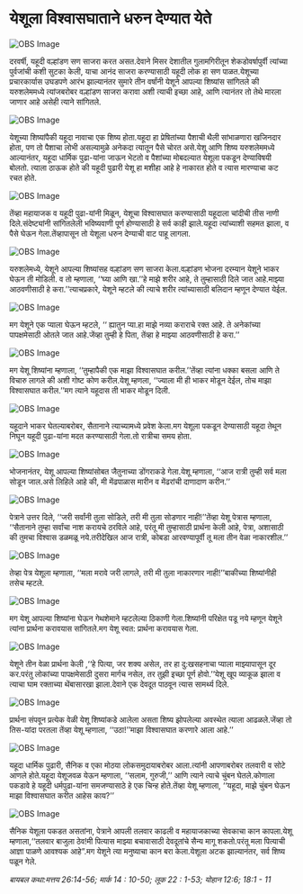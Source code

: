 # ‌‌‌येशूला विश्वासघाताने धरुन देण्यात येते

![OBS Image](https://cdn.door43.org/obs/jpg/360px/obs-en-38-01.jpg)

‌‌‌दरवर्षी, यहूदी वल्हांडण सण साजरा करत असत.‌‌‌देवाने मिसर देशातील गुलामगिरीतून शेकडोवर्षापुर्वी त्यांच्या पुर्वजांची कशी सुटका केली, याचा आनंद साजरा करण्यासाठी यहूदी लोक हा सण पाळत.‌‌‌येशूच्या प्रचारकार्यास उघडपणे आरंभ झाल्यानंतर सुमारे तीन वर्षांनी येशूने आपल्या शिष्यांस सांगितले की यरुशलेममध्ये त्यांजबरोबर वल्हांडण साजरा करावा अशी त्याची इच्छा आहे, आणि त्यानंतर तो तेथे मारला जाणार आहे असेही त्याने सांगितले.

![OBS Image](https://cdn.door43.org/obs/jpg/360px/obs-en-38-02.jpg)

‌‌‌येशूच्या शिष्यांपैकी यहूदा नावाचा एक शिष्य होता.‌‌‌यहूदा हा प्रेषितांच्या पैशाची थैली सांभाळणारा खजिनदार होता, पण तो पैशाचा लोभी असल्यामुळे अनेकदा त्यातून पैसे चोरत असे.‌‌‌येशू आणि शिष्य यरुशलेममध्ये आल्यानंतर, यहूदा धार्मिक पुढा-यांना जाऊन भेटतो व पैशांच्या मोबदल्यात येशूला पकडून देण्याविषयी बोलतो.  ‌‌‌त्याला ठाऊक होते की यहूदी पुढारी येशू हा मशीहा आहे हे नाकारत होते व त्यास मारण्याचा कट रचत होते.

![OBS Image](https://cdn.door43.org/obs/jpg/360px/obs-en-38-03.jpg)

‌‌‌तेंव्हा महायाजक व यहूदी पुढा-यांनी मिळून, येशूचा विश्वासघात करण्यासाठी यहूदाला चांदीची तीस नाणी दिले.‌‌‌संदेष्ट्यांनी सांगितलेली भविष्यवाणी पूर्ण होण्यासाठी हे सर्व काही झाले.‌‌‌यहूदा त्यांच्याशी सहमत झाला, व पैसे घेऊन गेला.‌‌‌तेंव्हापासून तो येशूला धरुन देण्याची वाट पाहू लागला.

![OBS Image](https://cdn.door43.org/obs/jpg/360px/obs-en-38-04.jpg)

‌‌‌यरुशलेमध्ये, येशूने आपल्या शिष्यांसह वल्हांडण सण साजरा केला.‌‌‌वल्हांडण भोजना दरम्यान येशूने भाकर घेऊन ती मोडिली.‌‌‌ व तो म्हणाला, ‘‘घ्या आणि खा.’’‌‌‌हे माझे शरीर आहे, ते तुम्हासाठी दिले जात आहे.‌‌‌माझ्या आठवणीसाठी हे करा.’’‌‌‌त्याचप्रकारे, येशूने म्हटले की त्याचे शरीर त्यांच्यासाठी बलिदान म्हणून देण्यात येईल.

![OBS Image](https://cdn.door43.org/obs/jpg/360px/obs-en-38-05.jpg)

‌‌‌मग येशूने एक प्याला घेऊन म्हटले, ‘‘ ह्यातुन प्या.‌‌‌हा माझे नव्या कराराचे रक्त आहे. ते अनेकांच्या पापक्षमेसाठी ओतले जात आहे.‌‌‌जेंव्हा तुम्ही हे पिता,  तेंव्हा हे माझ्या आठवणीसाठी हे करा.’’

![OBS Image](https://cdn.door43.org/obs/jpg/360px/obs-en-38-06.jpg)

‌‌‌मग येशू शिष्यांना म्हणाला, ‘‘तुम्हापैकी एक माझा विश्वासघात करील.’’‌‌‌तेंव्हा त्यांना धक्का बसला आणि ते विचारु लागले की अशी गोष्ट कोण करील.‌‌‌येशू म्हणला, ‘‘ज्याला मी ही भाकर मोडून देईल, तोच माझा विश्वासघात करील.’’‌‌‌मग त्याने यहूदास ती भाकर मोडून दिली.

![OBS Image](https://cdn.door43.org/obs/jpg/360px/obs-en-38-07.jpg)

‌‌‌यहूदाने भाकर घेतल्याबरोबर, सैतानाने त्याच्यामध्ये प्रवेश केला.‌मग येशूला पकडून देण्यासाठी  ‌‌यहूदा तेथून निघून यहूदी पुढा-यांना मदत करण्यासाठी  गेला.‌‌‌तो रात्रीचा समय होता.

![OBS Image](https://cdn.door43.org/obs/jpg/360px/obs-en-38-08.jpg)

‌‌‌भोजनानंतर, येशू आपल्या शिष्यांसोबत जैतुनाच्या डोंगराकडे गेला.‌‌‌येशू म्हणाला, ‘‘आज रात्री तुम्ही सर्व मला सोडून जाल.‌‌‌असे लिहिले आहे की, मी मेंढपाळास मारीन व मेंढरांची दाणादाण करीन.’’

![OBS Image](https://cdn.door43.org/obs/jpg/360px/obs-en-38-09.jpg)

‌‌‌पेत्राने उत्तर दिले, ‘‘जरी सर्वांनी तुला सोडिले, तरी मी तुला सोडणार नाही!’’‌‌‌तेंव्हा येशू पेत्रास म्हणाला, ‘‘सैतानाने तुम्हा सर्वांचा नाश करायचे ठरविले आहे, परंतू मी तुम्हासाठी प्रार्थना केली आहे, पेत्रा, अशासाठी की तुमचा विश्वास डळमळू नये.‌‌‌तरीदेखिल आज रात्री, कोबडा आरवण्यापूर्वी तू मला तीन वेळा नाकारशील.’’

![OBS Image](https://cdn.door43.org/obs/jpg/360px/obs-en-38-10.jpg)

‌‌‌तेव्हा पेत्र येशूला म्हणाला, ‘‘मला मरावे जरी लागले, तरी मी तुला नाकारणार नाही!’’‌‌‌बाकीच्या शिष्यांनीही तसेच म्हटले.

![OBS Image](https://cdn.door43.org/obs/jpg/360px/obs-en-38-11.jpg)

‌‌‌मग येशू आपल्या शिष्यांना घेऊन गेथशेमाने म्हटलेल्या ठिकाणी गेला.‌‌‌शिष्यांनी परिक्षेत पडू नये म्हणून येशूने त्यांना प्रार्थना करावयास सांगितले.‌‌‌मग येशू स्वत: प्रार्थना करावयास गेला.

![OBS Image](https://cdn.door43.org/obs/jpg/360px/obs-en-38-12.jpg)

‌‌‌येशूने तीन वेळा प्रार्थना केली ,‘‘हे पित्या, जर शक्य असेल, तर हा दु:खसहनाचा प्याला माझ्यापासून दूर कर.‌‌‌परंतु लोकांच्या पापक्षमेसाठी दुसरा मार्गच नसेल, तर तुझी इच्छा पूर्ण होवो.’’‌‌‌‌‌‌येशू खूप व्याकूळ झाला व त्याचा घाम रक्ताच्या थेंबासारखा झाला.‌‌‌देवाने एक देवदूत पाठवून त्यास सामर्थ्य दिले.

![OBS Image](https://cdn.door43.org/obs/jpg/360px/obs-en-38-13.jpg)

प्रार्थना संपवून प्रत्येक वेळी येशू शिष्यांकडे आलेला असता शिष्य झोपलेल्या अवस्थेत त्याला आढळले.‌‌‌जेंव्हा तो तिस-यांदा परतला तेंव्हा येशू म्हणाला, ‘‘उठा!’’‌‌‌माझा विश्वासघात करणारे आला आहे.’’

![OBS Image](https://cdn.door43.org/obs/jpg/360px/obs-en-38-14.jpg)

‌‌‌यहूदा धार्मिक पुढारी, सैनिक व एका मोठया लोकसमुदायाबरोबर आला.‌‌‌त्यांनी आपणाबरोबर तलवारी व सोटे आणले होते.‌‌‌यहूदा येशूजवळ येऊन म्हणाला, ‘‘सलाम, गुरुजी,’’ आणि त्याने त्याचे चुंबन घेतले.‌‌‌कोणाला पकडावे हे यहूदी धर्मपुढा-यांना समजण्यासाठे हे एक चिन्ह होते.‌‌‌तेंव्हा येशू म्हणाला, ‘‘यहूदा, माझे चुंबन घेऊन माझा विश्वासघात करीत आहेस काय?’’

![OBS Image](https://cdn.door43.org/obs/jpg/360px/obs-en-38-15.jpg)

‌‌‌सैनिक येशूला पकडत असतांना, पेत्राने आपली तलवार काढली व महायाजकाच्या सेवकाचा कान कापला.‌‌‌येशू म्हणाला,‘‘तलवार बाजुला ठेव!‌‌‌मी पित्यास माझ्या बचावासाठी देवदूतांचे सैन्य मागू शकतो.‌‌‌परंतू मला पित्याची आज्ञा पाळणे आवश्यक आहे”.‌‌‌मग येशूने त्या मनुष्याचा कान बरा केला.‌‌‌येशूला अटक झाल्यानंतर, सर्व शिष्य पळून गेले.

_बायबल कथा:‌‌‌मत्तय 26:14-56; मार्क 14 : 10-50; लूक 22 : 1-53; योहान 12:6; 18:1 - 11_